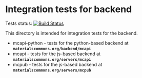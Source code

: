 Integration tests for backend
=============================

Tests status: [![Build Status](https://travis-ci.org/materials-commons/materialscommons.org.svg?branch=testing-testing)](https://travis-ci.org/materials-commons/materialscommons.org)

This directory is intended for integration tests for the backend.
* mcapi-python - tests for the python-based backend at **`materialscommons.org/backend/mcapi`**
* mcapi - tests for the js-based backend at **`materialscommons.org/servers/mcapi`**
* mcpub - tests for the js-based backend at **`materialscommons.org/servers/mcpub`**

